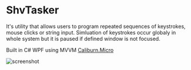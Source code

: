 # ShvTasker
It's utility that allows users to program repeated sequences of keystrokes, mouse clicks or string input. Simluation of keystrokes occur globaly in whole system but it is paused if defined window is not focused.

Built in C# WPF using MVVM [Caliburn.Micro](https://caliburnmicro.com/)

![screenshot](https://github.com/Sheryv/ShvTasker/blob/master/res/screenshot.png)
